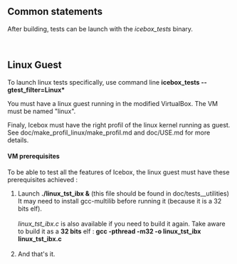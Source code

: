 ## Common statements

After building, tests can be launch with the _icebox_tests_ binary.

<br>

## Linux Guest

To launch linux tests specifically, use command line __icebox_tests --gtest_filter=Linux*__

You must have a linux guest running in the modified VirtualBox. The VM must be named "linux".

Finaly, Icebox must have the right profil of the linux kernel running as guest. See doc/make_profil_linux/make_profil.md and doc/USE.md for more details.

#### VM prerequisites
To be able to test all the features of Icebox, the linux guest must have these prerequisites achieved :
1. Launch __./linux_tst_ibx &__ (this file should be found in doc/tests__utilities)<br>
It may need to install gcc-multilib before running it (because it is a 32 bits elf).<br><br>
_linux_tst_ibx.c_ is also available if you need to build it again. Take aware to build it as a __32 bits__ elf : __gcc -pthread -m32 -o linux_tst_ibx linux_tst_ibx.c__<br><br>
2. And that's it.